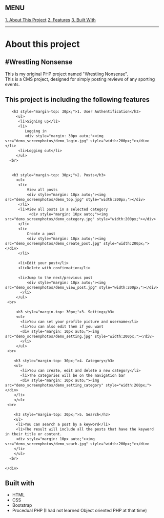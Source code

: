 <h2>MENU</h2>
    <div>
     <a href="#about">1. About This Project</a>
     <a href="#features">2. Features</a>
     <a href="#built_with">3. Built With</a>
    </div>
    <hr>

<div id="about">
     <h1>About this project</h1>
     <h2>#Wrestling Nonsense</h2>
     <p>This is my original PHP project named "Wrestling Nonsense". <br>This is a CMS project, designed for simply posting reviews of any sporting events. </p>
    </div>
    

<div id="features">
     <h2>This project is including the following features</h2>
      
       <h3 style="margin-top: 30px;">1. User Authentification</h3>
         <ul>
          <li>Signing up</li>
          <li>
             Logging in
             <div style="margin: 30px auto;"><img src="demo_screenphotos/demo_login.jpg" style="width:200px;"></div></li>
          <li>Logging out</li>
         </ul>
      <br>
      
      
       <h3 style="margin-top: 30px;">2. Posts</h3>   
         <ul>
          <li>
              View all posts
              <div style="margin: 10px auto;"><img src="demo_screenphotos/demo_top.jpg" style="width:200px;"></div>
          </li>
          <li>View all posts in a selected category
               <div style="margin: 10px auto;"><img src="demo_screenphotos/demo_category.jpg" style="width:200px;"></div>
          </li>
          <li>
              Create a post
              <div style="margin: 10px auto;"><img src="demo_screenphotos/demo_create_post.jpg" style="width:200px;"></div>
          </li>
    
          <li>Edit your post</li>
          <li>Delete with confirmation</li>    
    
          <li>Jump to the next/previous post
              <div style="margin: 10px auto;"><img src="demo_screenphotos/demo_view_post.jpg" style="width:200px;"></div>
           </li>
         </ul>
     <br>
      
         <h3 style="margin-top: 30px;">3. Setting</h3>
         <ul>
           <li>You can set your profile picture and username</li>
           <li>You can also edit them if you want
           <div style="margin: 10px auto;"><img src="demo_screenphotos/demo_setting.jpg" style="width:200px;"></div>
           </li>
         </ul>
     <br>
      
        <h3 style="margin-top: 30px;">4. Category</h3>
        <ul>
           <li>You can create, edit and delete a new category</li>
           <li>The categories will be on the navigation bar
           <div style="margin: 10px auto;"><img src="demo_screenphotos/demo_setting_category" style="width:200px;"></div>
        </li>
        </ul>
     <br>
      
        <h3 style="margin-top: 30px;">5. Search</h3>
        <ul>
         <li>You can search a post by a keyword</li>
         <li>The result will include all the posts that have the keyword in their title or content.
         <div style="margin: 10px auto;"><img src="demo_screenphotos/demo_searh.jpg" style="width:200px;"></div>
        </li>
        </ul>
      <br>
      
    </div>

<div id="built_with"> 
     <h2>Built with</h2>
     <ul>
      <li>HTML</li>
      <li>CSS</li>
      <li>Bootstrap</li>
      <li>Procedual PHP (I had not learned Object oriented PHP at that time)</li>
     </ul>
    </div>
    
